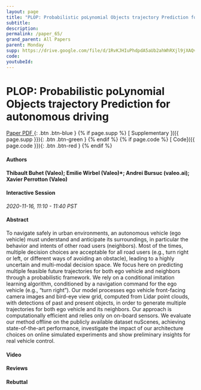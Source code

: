 ```yaml
---
layout: page
title: "PLOP: Probabilistic poLynomial Objects trajectory Prediction for autonomous driving"
subtitle: 
description:
permalink: /paper_65/
grand_parent: All Papers
parent: Monday
supp: https://drive.google.com/file/d/1RvKJHIuPhdpdA5aUb2ahWhRXjl9jXAQv/view
code: 
youtubeId: 
---
```


# PLOP: Probabilistic poLynomial Objects trajectory Prediction for autonomous driving

[<i class="fa fa-file-text-o" aria-hidden="true"></i> Paper PDF ](https://drive.google.com/file/d/1--QAL2sR7KMk9R4DwxyfJAT5iGCheFrn/view){: .btn .btn-blue } {% if page.supp %} [<i class="fa fa-file-text-o" aria-hidden="true"></i> Supplementary ]({{ page.supp }}){: .btn .btn-green } {% endif %} {% if page.code %} [<i class="fa fa-github" aria-hidden="true"></i> Code]({{ page.code }}){: .btn .btn-red }
{% endif %}

#### Authors
**Thibault Buhet (Valeo); Emilie Wirbel (Valeo)*; Andrei Bursuc (valeo.ai); Xavier Perrotton (Valeo)**

#### Interactive Session
*2020-11-16, 11:10 - 11:40 PST*

#### Abstract
To navigate safely in urban environments, an autonomous vehicle (ego vehicle) must understand and anticipate its surroundings, in particular the behavior and intents of other road users (neighbors). Most of the times, multiple decision choices are acceptable for all road users (e.g., turn right or left, or different ways of avoiding an obstacle), leading to a highly uncertain and multi-modal decision space. We focus here on predicting multiple feasible future trajectories for both ego vehicle and neighbors through a probabilistic framework. We rely on a conditional imitation learning algorithm, conditioned by a navigation command for the ego vehicle (e.g., “turn right”). Our model processes ego vehicle front-facing camera images and bird-eye view grid, computed from Lidar point clouds, with detections of past and present objects, in order to generate multiple trajectories for both ego vehicle and its neighbors. Our approach is computationally efficient and relies only on on-board sensors. We evaluate our method offline on the publicly available dataset nuScenes, achieving state-of-the-art performance, investigate the impact of our architecture choices on online simulated experiments and show preliminary insights for real vehicle control.

#### Video 

#### Reviews

#### Rebuttal
